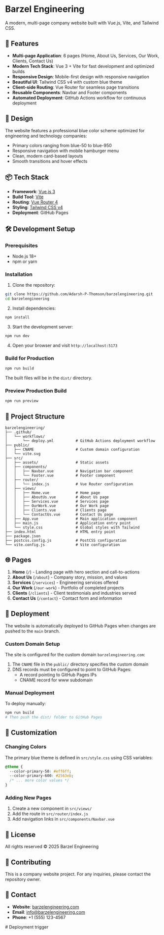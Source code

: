 # Barzel Engineering

A modern, multi-page company website built with Vue.js, Vite, and Tailwind CSS.

## 🚀 Features

- **Multi-page Application**: 6 pages (Home, About Us, Services, Our Work, Clients, Contact Us)
- **Modern Tech Stack**: Vue 3 + Vite for fast development and optimized builds
- **Responsive Design**: Mobile-first design with responsive navigation
- **Beautiful UI**: Tailwind CSS v4 with custom blue theme
- **Client-side Routing**: Vue Router for seamless page transitions
- **Reusable Components**: Navbar and Footer components
- **Automated Deployment**: GitHub Actions workflow for continuous deployment

## 🎨 Design

The website features a professional blue color scheme optimized for engineering and technology companies:
- Primary colors ranging from blue-50 to blue-950
- Responsive navigation with mobile hamburger menu
- Clean, modern card-based layouts
- Smooth transitions and hover effects

## 📦 Tech Stack

- **Framework**: [Vue.js 3](https://vuejs.org/)
- **Build Tool**: [Vite](https://vitejs.dev/)
- **Routing**: [Vue Router 4](https://router.vuejs.org/)
- **Styling**: [Tailwind CSS v4](https://tailwindcss.com/)
- **Deployment**: GitHub Pages

## 🛠️ Development Setup

### Prerequisites

- Node.js 18+ 
- npm or yarn

### Installation

1. Clone the repository:
```bash
git clone https://github.com/Adarsh-P-Thomson/barzelengineering.git
cd barzelengineering
```

2. Install dependencies:
```bash
npm install
```

3. Start the development server:
```bash
npm run dev
```

4. Open your browser and visit `http://localhost:5173`

### Build for Production

```bash
npm run build
```

The built files will be in the `dist/` directory.

### Preview Production Build

```bash
npm run preview
```

## 📂 Project Structure

```
barzelengineering/
├── .github/
│   └── workflows/
│       └── deploy.yml          # GitHub Actions deployment workflow
├── public/
│   ├── CNAME                   # Custom domain configuration
│   └── vite.svg
├── src/
│   ├── assets/                 # Static assets
│   ├── components/
│   │   ├── Navbar.vue          # Navigation bar component
│   │   └── Footer.vue          # Footer component
│   ├── router/
│   │   └── index.js            # Vue Router configuration
│   ├── views/
│   │   ├── Home.vue            # Home page
│   │   ├── AboutUs.vue         # About Us page
│   │   ├── Services.vue        # Services page
│   │   ├── OurWork.vue         # Our Work page
│   │   ├── Clients.vue         # Clients page
│   │   └── ContactUs.vue       # Contact Us page
│   ├── App.vue                 # Main application component
│   ├── main.js                 # Application entry point
│   └── style.css               # Global styles with Tailwind
├── index.html                  # HTML entry point
├── package.json
├── postcss.config.js           # PostCSS configuration
└── vite.config.js              # Vite configuration
```

## 🌐 Pages

1. **Home** (`/`) - Landing page with hero section and call-to-actions
2. **About Us** (`/about`) - Company story, mission, and values
3. **Services** (`/services`) - Engineering services offered
4. **Our Work** (`/our-work`) - Portfolio of completed projects
5. **Clients** (`/clients`) - Client testimonials and industries served
6. **Contact Us** (`/contact`) - Contact form and information

## 🚢 Deployment

The website is automatically deployed to GitHub Pages when changes are pushed to the `main` branch.

### Custom Domain Setup

The site is configured for the custom domain `barzelengineering.com`:

1. The `CNAME` file in the `public/` directory specifies the custom domain
2. DNS records must be configured to point to GitHub Pages:
   - A record pointing to GitHub Pages IPs
   - CNAME record for www subdomain

### Manual Deployment

To deploy manually:

```bash
npm run build
# Then push the dist/ folder to GitHub Pages
```

## 🎯 Customization

### Changing Colors

The primary blue theme is defined in `src/style.css` using CSS variables:
```css
@theme {
  --color-primary-50: #eff6ff;
  --color-primary-600: #2563eb;
  /* ... more color values */
}
```

### Adding New Pages

1. Create a new component in `src/views/`
2. Add the route in `src/router/index.js`
3. Add navigation links in `src/components/Navbar.vue`

## 📝 License

All rights reserved © 2025 Barzel Engineering

## 🤝 Contributing

This is a company website project. For any inquiries, please contact the repository owner.

## 📧 Contact

- **Website**: [barzelengineering.com](https://barzelengineering.com)
- **Email**: info@barzelengineering.com
- **Phone**: +1 (555) 123-4567

#   D e p l o y m e n t   t r i g g e r  
 